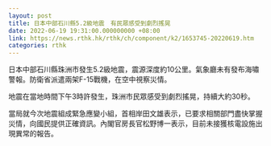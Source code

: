 ```yaml
---
layout: post
title: 日本中部石川縣5.2級地震　有民眾感受到劇烈搖晃
date: 2022-06-19 19:31:00.000000000 +08:00
link: https://news.rthk.hk/rthk/ch/component/k2/1653745-20220619.htm
categories: rthk
---
```


日本中部石川縣珠洲市發生5.2級地震，震源深度約10公里。氣象廳未有發布海嘯警報。防衛省派遣兩架F-15戰機，在空中視察災情。

地震在當地時間下午3時許發生，珠洲市民眾感受到劇烈搖晃，持續大約30秒。

當局就今次地震組成緊急應變小組，首相岸田文雄表示，已要求相關部門盡快掌握災情，向國民提供正確資訊。內閣官房長官松野博一表示，目前未接獲核電設施出現異常的報告。
